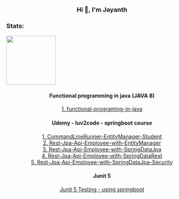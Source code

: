<h3 align="center">Hi 👋, I'm Jayanth</h3>

<h3 align="left">Stats:</h3>
<div>
<!--   <a href="https://github.com/jayanth336"> -->
<!--   <img height="180em" src="https://github-readme-stats.vercel.app/api?username=jayanth336&show_icons=true&theme=dark&include_all_commits=true&count_private=true"/> -->
  <img height="130em" src="https://github-readme-stats.vercel.app/api/top-langs/?username=jayanth336&layout=compact&langs_count=7&theme=dark"/>
 </div>

 <div align ="center">
   <h4>Functional programming in java (JAVA 8)</h4>
   <a href = "https://github.com/jayanth336/functional-programing-in-java">1. functional-programing-in-java</a>

   <h4>Udemy - luv2code - springboot course</h4>
   <a href = "https://github.com/jayanth336/crud-with-entitymanager-student">1. CommandLineRunner-EntityManager-Student</a> <br>
   <a href = "https://github.com/jayanth336/rest-crud-jpa-api-employee">2. Rest-Jpa-Api-Employee-with-EntityManager</a> <br>
   <a href = "https://github.com/jayanth336/rest-crud-jpa-api-employee_with_SpringDataJpa">3. Rest-Jpa-Api-Employee-with-SpringDataJpa</a> <br>
   <a href = "https://github.com/jayanth336/rest-crud-jpa-api-employee_with_SpringDataRest">4. Rest-Jpa-Api-Employee-with-SpringDataRest</a> <br>
   <a href= "https://github.com/jayanth336/Rest-Jpa-Api-Employee-with-SpringDataJpa-Security">5. Rest-Jpa-Api-Employee-with-SpringDataJpa-Security</a> <br>

   <h4>Junit 5</h4>
   <a href = "https://github.com/jayanth336/junit5-testing">Junit 5 Testing - using springboot</a>
 </div>
